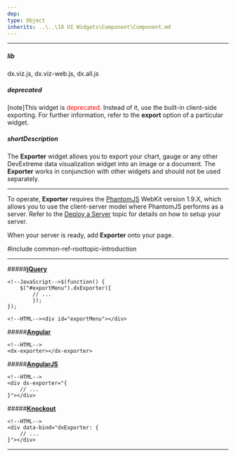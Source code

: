 ```yaml
---
dep: 
type: Object
inherits: ..\..\10 UI Widgets\Component\Component.md
---
```

---
##### lib
dx.viz.js, dx.viz-web.js, dx.all.js

##### deprecated
[note]This widget is <span style="color:red">deprecated</span>. Instead of it, use the built-in client-side exporting. For further information, refer to the **export** option of a particular widget.

##### shortDescription
The **Exporter** widget allows you to export your chart, gauge or any other DevExtreme data visualization widget into an image or a document. The **Exporter** works in conjunction with other widgets and should not be used separately.

---
To operate, **Exporter** requires the [PhantomJS](https://phantomjs.org) WebKit version 1.9.X, which allows you to use the client-server model where PhantomJS performs as a server. Refer to the [Deploy a Server](/concepts/05%20Widgets/zz%20Common/10%20Data%20Visualization%20Widgets/80%20Client-Side%20Exporting%20and%20Printing/40%20dxExporter/10%20Deploy%20a%20Server.md '/Documentation/Guide/Widgets/Common/Data_Visualization_Widgets/Client-Side_Exporting_and_Printing/#dxExporter/Deploy_a_Server') topic for details on how to setup your server.

When your server is ready, add **Exporter** onto your page.

#include common-ref-roottopic-introduction

---
#####[**jQuery**](/concepts/00%20Getting%20Started/10%20Widget%20Basics%20-%20jQuery/01%20Create%20and%20Configure%20a%20Widget.md '/Documentation/Guide/Getting_Started/Widget_Basics_-_jQuery/Create_and_Configure_a_Widget/')  

    <!--JavaScript-->$(function() {
        $("#exportMenu").dxExporter({
            // ...
            });
    });

    <!--HTML--><div id="exportMenu"></div>

#####[**Angular**](/concepts/00%20Getting%20Started/15%20Widget%20Basics%20-%20Angular/01%20Create%20and%20Configure%20a%20Widget.md '/Documentation/Guide/Getting_Started/Widget_Basics_-_Angular/Create_and_Configure_a_Widget/')  

    <!--HTML-->
    <dx-exporter></dx-exporter>

#####[**AngularJS**](/concepts/00%20Getting%20Started/20%20Widget%20Basics%20-%20AngularJS/01%20Create%20and%20Configure%20a%20Widget.md '/Documentation/Guide/Getting_Started/Widget_Basics_-_AngularJS/Create_and_Configure_a_Widget/')  

    <!--HTML-->
    <div dx-exporter="{
        // ...
    }"></div>

#####[**Knockout**](/concepts/00%20Getting%20Started/25%20Widget%20Basics%20-%20Knockout/01%20Create%20and%20Configure%20a%20Widget.md '/Documentation/Guide/Getting_Started/Widget_Basics_-_Knockout/Create_and_Configure_a_Widget/')  

    <!--HTML-->
    <div data-bind="dxExporter: {
        // ...
    }"></div>

---